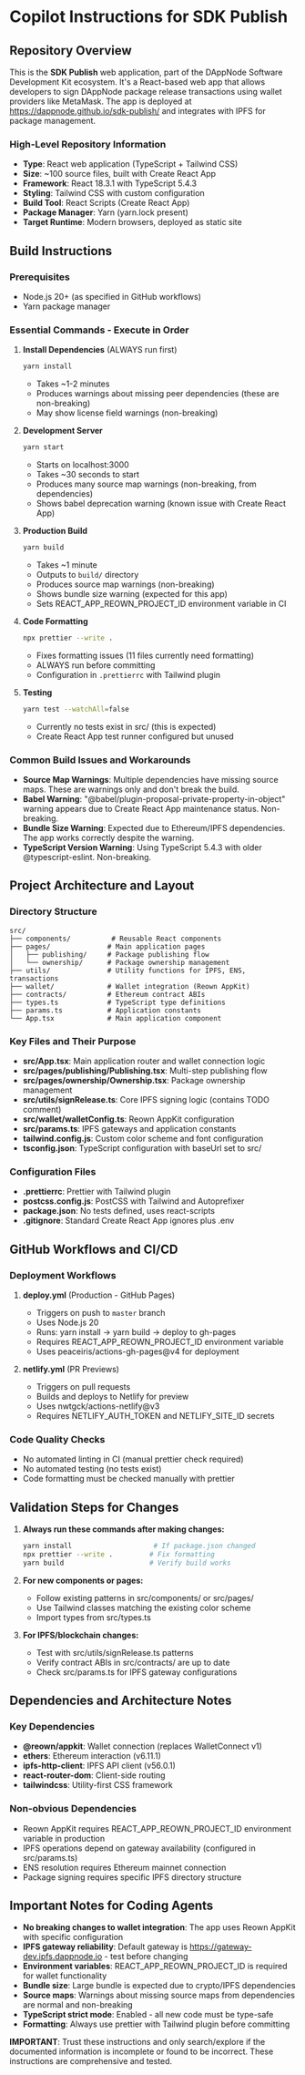 # Copilot Instructions for SDK Publish

## Repository Overview

This is the **SDK Publish** web application, part of the DAppNode Software Development Kit ecosystem. It's a React-based web app that allows developers to sign DAppNode package release transactions using wallet providers like MetaMask. The app is deployed at https://dappnode.github.io/sdk-publish/ and integrates with IPFS for package management.

### High-Level Repository Information

- **Type**: React web application (TypeScript + Tailwind CSS)
- **Size**: ~100 source files, built with Create React App
- **Framework**: React 18.3.1 with TypeScript 5.4.3
- **Styling**: Tailwind CSS with custom configuration
- **Build Tool**: React Scripts (Create React App)
- **Package Manager**: Yarn (yarn.lock present)
- **Target Runtime**: Modern browsers, deployed as static site

## Build Instructions

### Prerequisites

- Node.js 20+ (as specified in GitHub workflows)
- Yarn package manager

### Essential Commands - Execute in Order

1. **Install Dependencies** (ALWAYS run first)

   ```bash
   yarn install
   ```

   - Takes ~1-2 minutes
   - Produces warnings about missing peer dependencies (these are non-breaking)
   - May show license field warnings (non-breaking)

2. **Development Server**

   ```bash
   yarn start
   ```

   - Starts on localhost:3000
   - Takes ~30 seconds to start
   - Produces many source map warnings (non-breaking, from dependencies)
   - Shows babel deprecation warning (known issue with Create React App)

3. **Production Build**

   ```bash
   yarn build
   ```

   - Takes ~1 minute
   - Outputs to `build/` directory
   - Produces source map warnings (non-breaking)
   - Shows bundle size warning (expected for this app)
   - Sets REACT_APP_REOWN_PROJECT_ID environment variable in CI

4. **Code Formatting**

   ```bash
   npx prettier --write .
   ```

   - Fixes formatting issues (11 files currently need formatting)
   - ALWAYS run before committing
   - Configuration in `.prettierrc` with Tailwind plugin

5. **Testing**
   ```bash
   yarn test --watchAll=false
   ```
   - Currently no tests exist in src/ (this is expected)
   - Create React App test runner configured but unused

### Common Build Issues and Workarounds

- **Source Map Warnings**: Multiple dependencies have missing source maps. These are warnings only and don't break the build.
- **Babel Warning**: "@babel/plugin-proposal-private-property-in-object" warning appears due to Create React App maintenance status. Non-breaking.
- **Bundle Size Warning**: Expected due to Ethereum/IPFS dependencies. The app works correctly despite the warning.
- **TypeScript Version Warning**: Using TypeScript 5.4.3 with older @typescript-eslint. Non-breaking.

## Project Architecture and Layout

### Directory Structure

```
src/
├── components/          # Reusable React components
├── pages/              # Main application pages
│   ├── publishing/     # Package publishing flow
│   └── ownership/      # Package ownership management
├── utils/              # Utility functions for IPFS, ENS, transactions
├── wallet/             # Wallet integration (Reown AppKit)
├── contracts/          # Ethereum contract ABIs
├── types.ts            # TypeScript type definitions
├── params.ts           # Application constants
└── App.tsx             # Main application component
```

### Key Files and Their Purpose

- **src/App.tsx**: Main application router and wallet connection logic
- **src/pages/publishing/Publishing.tsx**: Multi-step publishing flow
- **src/pages/ownership/Ownership.tsx**: Package ownership management
- **src/utils/signRelease.ts**: Core IPFS signing logic (contains TODO comment)
- **src/wallet/walletConfig.ts**: Reown AppKit configuration
- **src/params.ts**: IPFS gateways and application constants
- **tailwind.config.js**: Custom color scheme and font configuration
- **tsconfig.json**: TypeScript configuration with baseUrl set to src/

### Configuration Files

- **.prettierrc**: Prettier with Tailwind plugin
- **postcss.config.js**: PostCSS with Tailwind and Autoprefixer
- **package.json**: No tests defined, uses react-scripts
- **.gitignore**: Standard Create React App ignores plus .env

## GitHub Workflows and CI/CD

### Deployment Workflows

1. **deploy.yml** (Production - GitHub Pages)

   - Triggers on push to `master` branch
   - Uses Node.js 20
   - Runs: yarn install → yarn build → deploy to gh-pages
   - Requires REACT_APP_REOWN_PROJECT_ID environment variable
   - Uses peaceiris/actions-gh-pages@v4 for deployment

2. **netlify.yml** (PR Previews)
   - Triggers on pull requests
   - Builds and deploys to Netlify for preview
   - Uses nwtgck/actions-netlify@v3
   - Requires NETLIFY_AUTH_TOKEN and NETLIFY_SITE_ID secrets

### Code Quality Checks

- No automated linting in CI (manual prettier check required)
- No automated testing (no tests exist)
- Code formatting must be checked manually with prettier

## Validation Steps for Changes

1. **Always run these commands after making changes:**

   ```bash
   yarn install                    # If package.json changed
   npx prettier --write .         # Fix formatting
   yarn build                     # Verify build works
   ```

2. **For new components or pages:**

   - Follow existing patterns in src/components/ or src/pages/
   - Use Tailwind classes matching the existing color scheme
   - Import types from src/types.ts

3. **For IPFS/blockchain changes:**
   - Test with src/utils/signRelease.ts patterns
   - Verify contract ABIs in src/contracts/ are up to date
   - Check src/params.ts for IPFS gateway configurations

## Dependencies and Architecture Notes

### Key Dependencies

- **@reown/appkit**: Wallet connection (replaces WalletConnect v1)
- **ethers**: Ethereum interaction (v6.11.1)
- **ipfs-http-client**: IPFS API client (v56.0.1)
- **react-router-dom**: Client-side routing
- **tailwindcss**: Utility-first CSS framework

### Non-obvious Dependencies

- Reown AppKit requires REACT_APP_REOWN_PROJECT_ID environment variable in production
- IPFS operations depend on gateway availability (configured in src/params.ts)
- ENS resolution requires Ethereum mainnet connection
- Package signing requires specific IPFS directory structure

## Important Notes for Coding Agents

- **No breaking changes to wallet integration**: The app uses Reown AppKit with specific configuration
- **IPFS gateway reliability**: Default gateway is https://gateway-dev.ipfs.dappnode.io - test before changing
- **Environment variables**: REACT_APP_REOWN_PROJECT_ID is required for wallet functionality
- **Bundle size**: Large bundle is expected due to crypto/IPFS dependencies
- **Source maps**: Warnings about missing source maps from dependencies are normal and non-breaking
- **TypeScript strict mode**: Enabled - all new code must be type-safe
- **Formatting**: Always use prettier with Tailwind plugin before committing

**IMPORTANT**: Trust these instructions and only search/explore if the documented information is incomplete or found to be incorrect. These instructions are comprehensive and tested.
